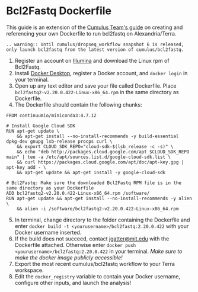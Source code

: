 # Bcl2Fastq Dockerfile

This guide is an extension of the [Cumulus Team's guide](https://cumulus-doc.readthedocs.io/en/latest/bcl2fastq.html#docker) on creating and referencing your own Dockerfile to run bcl2fastq on Alexandria/Terra.

```eval_rst
.. warning:: Until cumulus/dropseq_workflow snapshot 6 is released, only launch bcl2fastq from the latest version of cumulus/bcl2fastq.
```

1. Register an account on [Illumina](https://support.illumina.com/sequencing/sequencing_software/bcl2fastq-conversion-software/downloads.html) and download the Linux rpm of Bcl2Fastq.
2. Install [Docker Desktop](https://www.docker.com/products/docker-desktop), register a Docker account, and `docker login` in your terminal.
3. Open up any text editor and save your file called Dockerfile. Place `bcl2fastq2-v2.20.0.422-Linux-x86_64.rpm` in the same directory as Dockerfile.
4. The Dockerfile should contain the following chunks:
```Docker
FROM continuumio/miniconda3:4.7.12
```
```Docker
# Install Google Cloud SDK
RUN apt-get update \
    && apt-get install --no-install-recommends -y build-essential dpkg-dev gnupg lsb-release procps curl \
    && export CLOUD_SDK_REPO="cloud-sdk-$(lsb_release -c -s)" \
    && echo "deb http://packages.cloud.google.com/apt $CLOUD_SDK_REPO main" | tee -a /etc/apt/sources.list.d/google-cloud-sdk.list \
    && curl https://packages.cloud.google.com/apt/doc/apt-key.gpg | apt-key add - \
    && apt-get update && apt-get install -y google-cloud-sdk
```
```Docker
# Bcl2Fastq: Make sure the downloaded Bcl2Fastq RPM file is in the same directory as your Dockerfile 
ADD bcl2fastq2-v2.20.0.422-Linux-x86_64.rpm /software/
RUN apt-get update && apt-get install --no-install-recommends -y alien \
    && alien -i /software/bcl2fastq2-v2.20.0.422-Linux-x86_64.rpm
```
5. In terminal, change directory to the folder containing the Dockerfile and enter `docker build -t <yourusername>/bcl2fastq:2.20.0.422` with your Docker username inserted.
6. If the build does not succeed, contact jgatter@mit.edu with the Dockerfile attached. Otherwise enter `docker push <yourusername>/bcl2fastq:2.20.0.422` in your terminal. _Make sure to make the docker image publicly accessible!_
7. Export the most recent cumulus/bcl2fastq workflow to your Terra workspace.
8. Edit the `docker_registry` variable to contain your Docker username, configure other inputs, and launch the analysis!


